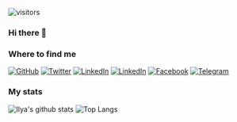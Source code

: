 ![visitors](https://visitor-badge.glitch.me/badge?page_id=PhantomYdn.PhantomYdn)
### Hi there 👋


### Where to find me

[![GitHub](https://img.shields.io/badge/GitHub-%2312100E.svg?&style=for-the-badge&logo=Github&logoColor=white)](https://github.com/PhantomYdn)
[![Twitter](https://img.shields.io/badge/twitter-%231DA1F2.svg?&style=for-the-badge&logo=twitter&logoColor=white)](https://twitter.com/dreamerdh)
[![LinkedIn](https://img.shields.io/badge/linkedin-%230077B5.svg?&style=for-the-badge&logo=linkedin&logoColor=white)](https://www.linkedin.com/in/ilya-naryzhnyy/)
[![LinkedIn](https://img.shields.io/badge/medium-%2312100E.svg?&style=for-the-badge&logo=medium&logoColor=white)](https://medium.com/@phantomydn)
[![Facebook](https://img.shields.io/badge/facebook-%231877F2.svg?&style=for-the-badge&logo=facebook&logoColor=white)](https://www.facebook.com/naryzhny)
[![Telegram](https://img.shields.io/badge/telegram-%232CA5E0.svg?&style=for-the-badge&logo=telegram&logoColor=white)](https://t.me/naryzhnyy)

### My stats

![Ilya's github stats](https://github-readme-stats.vercel.app/api?username=phantomydn)
![Top Langs](https://github-readme-stats.vercel.app/api/top-langs/?username=phantomydn&layout=compact)

<!--
**PhantomYdn/PhantomYdn** is a ✨ _special_ ✨ repository because its `README.md` (this file) appears on your GitHub profile.

Here are some ideas to get you started:

- 🔭 I’m currently working on ...
- 🌱 I’m currently learning ...
- 👯 I’m looking to collaborate on ...
- 🤔 I’m looking for help with ...
- 💬 Ask me about ...
- 📫 How to reach me: ...
- 😄 Pronouns: ...
- ⚡ Fun fact: ...
-->
